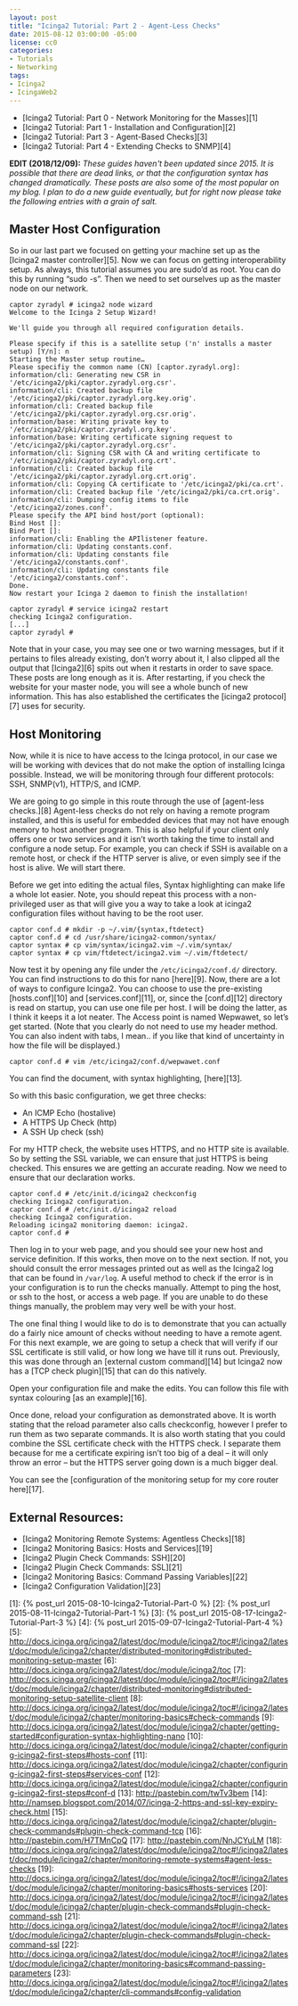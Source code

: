```yaml
---
layout: post
title: "Icinga2 Tutorial: Part 2 - Agent-Less Checks"
date: 2015-08-12 03:00:00 -05:00
license: cc0
categories:
- Tutorials
- Networking
tags:
- Icinga2
- IcingaWeb2
---
```

* [Icinga2 Tutorial: Part 0 - Network Monitoring for the Masses][1]
* [Icinga2 Tutorial: Part 1 - Installation and Configuration][2]
* [Icinga2 Tutorial: Part 3 - Agent-Based Checks][3]
* [Icinga2 Tutorial: Part 4 - Extending Checks to SNMP][4]

__EDIT (2018/12/09):__ _These guides haven't been updated since 2015. It is
possible that there are dead links, or that the configuration syntax has changed
dramatically. These posts are also some of the most popular on my blog. I plan
to do a new guide eventually, but for right now please take the following
entries with a grain of salt._

## Master Host Configuration ##
So in our last part we focused on getting your machine set up as the
[Icinga2 master controller][5]. Now we can focus on getting interoperability
setup. As always, this tutorial assumes you are sudo’d as root. You can do this
by running “sudo -s”. Then we need to set ourselves up as the master node on our
network.

```
captor zyradyl # icinga2 node wizard
Welcome to the Icinga 2 Setup Wizard!

We'll guide you through all required configuration details.

Please specify if this is a satellite setup ('n' installs a master setup) [Y/n]: n
Starting the Master setup routine…
Please specifiy the common name (CN) [captor.zyradyl.org]:
information/cli: Generating new CSR in '/etc/icinga2/pki/captor.zyradyl.org.csr'.
information/cli: Created backup file '/etc/icinga2/pki/captor.zyradyl.org.key.orig'.
information/cli: Created backup file '/etc/icinga2/pki/captor.zyradyl.org.csr.orig'.
information/base: Writing private key to '/etc/icinga2/pki/captor.zyradyl.org.key'.
information/base: Writing certificate signing request to '/etc/icinga2/pki/captor.zyradyl.org.csr'.
information/cli: Signing CSR with CA and writing certificate to '/etc/icinga2/pki/captor.zyradyl.org.crt'.
information/cli: Created backup file '/etc/icinga2/pki/captor.zyradyl.org.crt.orig'.
information/cli: Copying CA certificate to '/etc/icinga2/pki/ca.crt'.
information/cli: Created backup file '/etc/icinga2/pki/ca.crt.orig'.
information/cli: Dumping config items to file '/etc/icinga2/zones.conf'.
Please specify the API bind host/port (optional):
Bind Host []:
Bind Port []:
information/cli: Enabling the APIlistener feature.
information/cli: Updating constants.conf.
information/cli: Updating constants file '/etc/icinga2/constants.conf'.
information/cli: Updating constants file '/etc/icinga2/constants.conf'.
Done.
Now restart your Icinga 2 daemon to finish the installation!

captor zyradyl # service icinga2 restart
checking Icinga2 configuration.
[...]
captor zyradyl #
```

Note that in your case, you may see one or two warning messages, but if it
pertains to files already existing, don’t worry about it, I also clipped all
the output that [Icinga2][6] spits out when it restarts in order to save space.
These posts are long enough as it is. After restarting, if you check the
website for your master node, you will see a whole bunch of new information.
This has also established the certificates the [icinga2 protocol][7] uses for
security.

## Host Monitoring ##
Now, while it is nice to have access to the Icinga protocol, in our case we
will be working with devices that do not make the option of installing Icinga
possible. Instead, we will be monitoring through four different
protocols: SSH, SNMP(v1), HTTP/S, and ICMP.

We are going to go simple in this route through the use of
[agent-less checks.][8] Agent-less checks do not rely on having a remote
program installed, and this is useful for embedded devices that may not
have enough memory to host another program.  This is also helpful if your
client only offers one or two services and it isn’t worth taking the time to
install and configure a node setup. For example, you can check if SSH is
available on a remote host, or check if the HTTP server is alive, or even
simply see if the host is alive. We will start there.

Before we get into editing the actual files, Syntax highlighting can make life
a whole lot easier. Note, you should repeat this process with a non-privileged
user as that will give you a way to take a look at icinga2 configuration files
without having to be the root user.

```
captor conf.d # mkdir -p ~/.vim/{syntax,ftdetect}
captor conf.d # cd /usr/share/icinga2-common/syntax/
captor syntax # cp vim/syntax/icinga2.vim ~/.vim/syntax/
captor syntax # cp vim/ftdetect/icinga2.vim ~/.vim/ftdetect/
```

Now test it by opening any file under the `/etc/icinga2/conf.d/` directory. You
can find instructions to do this for nano [here][9]. Now, there are a lot of
ways to configure Icinga2. You can choose to use the pre-existing
[hosts.conf][10] and [services.conf][11], or, since the [conf.d][12] directory
is read on startup, you can use one file per host. I will be doing the latter,
as I think it keeps it a lot neater. The Access point is named Wepwawet, so
let’s get started. (Note that you clearly do not need to use my header method.
You can also indent with tabs, I mean.. if you like that kind of uncertainty in
how the file will be displayed.)

```
captor conf.d # vim /etc/icinga2/conf.d/wepwawet.conf
```

You can find the document, with syntax highlighting, [here][13].

So with this basic configuration, we get three checks:

 * An ICMP Echo (hostalive)
 * A HTTPS Up Check (http)
 * A SSH Up check (ssh)

For my HTTP check, the website uses HTTPS, and no HTTP site is available. So
by setting the SSL variable, we can ensure that just HTTPS is being checked.
This ensures we are getting an accurate reading. Now we need to ensure that our
declaration works.

```
captor conf.d # /etc/init.d/icinga2 checkconfig
checking Icinga2 configuration.
captor conf.d # /etc/init.d/icinga2 reload
checking Icinga2 configuration.
Reloading icinga2 monitoring daemon: icinga2.
captor conf.d #
```

Then log in to your web page, and you should see your new host and service
definition. If this works, then move on to the next section. If not, you
should consult the error messages printed out as well as the Icinga2 log that
can be found in `/var/log`. A useful method to check if the error is in
your configuration is to run the checks manually. Attempt to ping the
host, or ssh to the host, or access a web page. If you are unable to do
these things manually, the problem may very well be with your host.

The one final thing I would like to do is to demonstrate that you can actually
do a fairly nice amount of checks without needing to have a remote agent.
For this next example, we are going to setup a check that will verify if our
SSL certificate is still valid, or how long we have till it runs out.
Previously, this was done through an [external custom command][14] but Icinga2
now has a [TCP check plugin][15] that can do this natively.

Open your configuration file and make the edits. You can follow this file with
syntax colouring [as an example][16].

Once done, reload your configuration as demonstrated above. It is worth stating
that the reload parameter also calls checkconfig, however I prefer to run them
as two separate commands. It is also worth stating that you could combine the
SSL certificate check with the HTTPS check. I separate them because for me a
certificate expiring isn’t too big of a deal – it will only throw an error –
but the HTTPS server going down is a much bigger deal.

You can see the
[configuration of the monitoring setup for my core router here][17].

## External Resources: ##
* [Icinga2 Monitoring Remote Systems: Agentless Checks][18]
* [Icinga2 Monitoring Basics: Hosts and Services][19]
* [Icinga2 Plugin Check Commands: SSH][20]
* [Icinga2 Plugin Check Commands: SSL][21]
* [Icinga2 Monitoring Basics: Command Passing Variables][22]
* [Icinga2 Configuration Validation][23]

[1]: {% post_url 2015-08-10-Icinga2-Tutorial-Part-0 %}
[2]: {% post_url 2015-08-11-Icinga2-Tutorial-Part-1 %}
[3]: {% post_url 2015-08-17-Icinga2-Tutorial-Part-3 %}
[4]:  {% post_url 2015-09-07-Icinga2-Tutorial-Part-4 %}
[5]: http://docs.icinga.org/icinga2/latest/doc/module/icinga2/toc#!/icinga2/latest/doc/module/icinga2/chapter/distributed-monitoring#distributed-monitoring-setup-master
[6]: http://docs.icinga.org/icinga2/latest/doc/module/icinga2/toc
[7]: http://docs.icinga.org/icinga2/latest/doc/module/icinga2/toc#!/icinga2/latest/doc/module/icinga2/chapter/distributed-monitoring#distributed-monitoring-setup-satellite-client
[8]: http://docs.icinga.org/icinga2/latest/doc/module/icinga2/toc#!/icinga2/latest/doc/module/icinga2/chapter/monitoring-basics#check-commands
[9]: http://docs.icinga.org/icinga2/latest/doc/module/icinga2/chapter/getting-started#configuration-syntax-highlighting-nano
[10]: http://docs.icinga.org/icinga2/latest/doc/module/icinga2/chapter/configuring-icinga2-first-steps#hosts-conf
[11]: http://docs.icinga.org/icinga2/latest/doc/module/icinga2/chapter/configuring-icinga2-first-steps#services-conf
[12]: http://docs.icinga.org/icinga2/latest/doc/module/icinga2/chapter/configuring-icinga2-first-steps#conf-d
[13]: http://pastebin.com/twTv3bem
[14]: http://namsep.blogspot.com/2014/07/icinga-2-https-and-ssl-key-expiry-check.html
[15]: http://docs.icinga.org/icinga2/latest/doc/module/icinga2/chapter/plugin-check-commands#plugin-check-command-tcp
[16]: http://pastebin.com/H7TMnCpQ
[17]: http://pastebin.com/NnJCYuLM
[18]: http://docs.icinga.org/icinga2/latest/doc/module/icinga2/toc#!/icinga2/latest/doc/module/icinga2/chapter/monitoring-remote-systems#agent-less-checks
[19]: http://docs.icinga.org/icinga2/latest/doc/module/icinga2/toc#!/icinga2/latest/doc/module/icinga2/chapter/monitoring-basics#hosts-services
[20]: http://docs.icinga.org/icinga2/latest/doc/module/icinga2/toc#!/icinga2/latest/doc/module/icinga2/chapter/plugin-check-commands#plugin-check-command-ssh
[21]: http://docs.icinga.org/icinga2/latest/doc/module/icinga2/toc#!/icinga2/latest/doc/module/icinga2/chapter/plugin-check-commands#plugin-check-command-ssl
[22]: http://docs.icinga.org/icinga2/latest/doc/module/icinga2/toc#!/icinga2/latest/doc/module/icinga2/chapter/monitoring-basics#command-passing-parameters
[23]: http://docs.icinga.org/icinga2/latest/doc/module/icinga2/toc#!/icinga2/latest/doc/module/icinga2/chapter/cli-commands#config-validation
